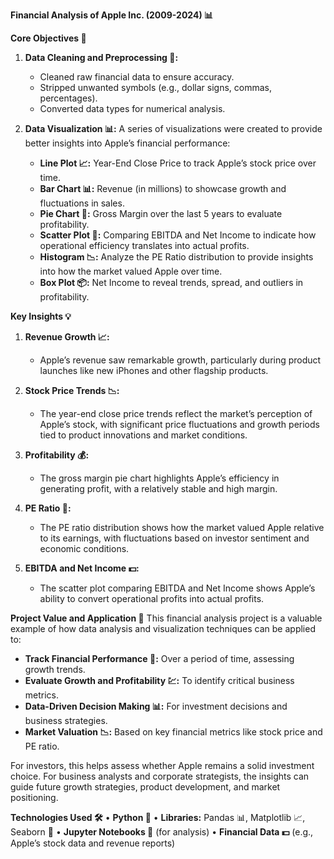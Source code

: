 **Financial Analysis of Apple Inc. (2009-2024) 📊**

**Core Objectives 📌**
1. **Data Cleaning and Preprocessing 🧹:**
   - Cleaned raw financial data to ensure accuracy.
   - Stripped unwanted symbols (e.g., dollar signs, commas, percentages).
   - Converted data types for numerical analysis.

2. **Data Visualization 📊:**
   A series of visualizations were created to provide better insights into Apple’s financial performance:
   - **Line Plot 📈:** Year-End Close Price to track Apple’s stock price over time.
   - **Bar Chart 📊:** Revenue (in millions) to showcase growth and fluctuations in sales.
   - **Pie Chart 🍰:** Gross Margin over the last 5 years to evaluate profitability.
   - **Scatter Plot 🔵:** Comparing EBITDA and Net Income to indicate how operational efficiency translates into actual profits.
   - **Histogram 📉:** Analyze the PE Ratio distribution to provide insights into how the market valued Apple over time.
   - **Box Plot 📦:** Net Income to reveal trends, spread, and outliers in profitability.

**Key Insights 💡**
1. **Revenue Growth 📈:**
   - Apple’s revenue saw remarkable growth, particularly during product launches like new iPhones and other flagship products.

2. **Stock Price Trends 📉:**
   - The year-end close price trends reflect the market’s perception of Apple’s stock, with significant price fluctuations and growth periods tied to product innovations and market conditions.

3. **Profitability 💰:**
   - The gross margin pie chart highlights Apple’s efficiency in generating profit, with a relatively stable and high margin.

4. **PE Ratio 🔢:**
   - The PE ratio distribution shows how the market valued Apple relative to its earnings, with fluctuations based on investor sentiment and economic conditions.

5. **EBITDA and Net Income 💵:**
   - The scatter plot comparing EBITDA and Net Income shows Apple’s ability to convert operational profits into actual profits.

**Project Value and Application 🚀**
This financial analysis project is a valuable example of how data analysis and visualization techniques can be applied to:
- **Track Financial Performance 🧾:** Over a period of time, assessing growth trends.
- **Evaluate Growth and Profitability 💹:** To identify critical business metrics.
- **Data-Driven Decision Making 📊:** For investment decisions and business strategies.
- **Market Valuation 📉:** Based on key financial metrics like stock price and PE ratio.

For investors, this helps assess whether Apple remains a solid investment choice. For business analysts and corporate strategists, the insights can guide future growth strategies, product development, and market positioning.

**Technologies Used 🛠**
• **Python 🐍**
• **Libraries:** Pandas 📊, Matplotlib 📈, Seaborn 🎨
• **Jupyter Notebooks 📓** (for analysis)
• **Financial Data 💵** (e.g., Apple’s stock data and revenue reports)
